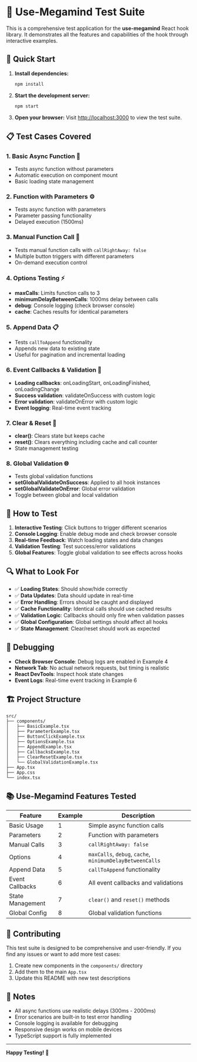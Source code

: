 # 🧠 Use-Megamind Test Suite

This is a comprehensive test application for the **use-megamind** React hook library. It demonstrates all the features and capabilities of the hook through interactive examples.

## 🚀 Quick Start

1. **Install dependencies:**
   ```bash
   npm install
   ```

2. **Start the development server:**
   ```bash
   npm start
   ```

3. **Open your browser:**
   Visit [http://localhost:3000](http://localhost:3000) to view the test suite.

## 📋 Test Cases Covered

### 1. **Basic Async Function** 📝
- Tests async function without parameters
- Automatic execution on component mount
- Basic loading state management

### 2. **Function with Parameters** ⚙️
- Tests async function with parameters
- Parameter passing functionality
- Delayed execution (1500ms)

### 3. **Manual Function Call** 🔘
- Tests manual function calls with `callRightAway: false`
- Multiple button triggers with different parameters
- On-demand execution control

### 4. **Options Testing** ⚡
- **maxCalls**: Limits function calls to 3
- **minimumDelayBetweenCalls**: 1000ms delay between calls
- **debug**: Console logging (check browser console)
- **cache**: Caches results for identical parameters

### 5. **Append Data** 📋
- Tests `callToAppend` functionality
- Appends new data to existing state
- Useful for pagination and incremental loading

### 6. **Event Callbacks & Validation** 🔔
- **Loading callbacks**: onLoadingStart, onLoadingFinished, onLoadingChange
- **Success validation**: validateOnSuccess with custom logic
- **Error validation**: validateOnError with custom logic
- **Event logging**: Real-time event tracking

### 7. **Clear & Reset** 🔄
- **clear()**: Clears state but keeps cache
- **reset()**: Clears everything including cache and call counter
- State management testing

### 8. **Global Validation** 🌐
- Tests global validation functions
- **setGlobalValidateOnSuccess**: Applied to all hook instances
- **setGlobalValidateOnError**: Global error validation
- Toggle between global and local validation

## 🎯 How to Test

1. **Interactive Testing**: Click buttons to trigger different scenarios
2. **Console Logging**: Enable debug mode and check browser console
3. **Real-time Feedback**: Watch loading states and data changes
4. **Validation Testing**: Test success/error validations
5. **Global Features**: Toggle global validation to see effects across hooks

## 🔍 What to Look For

- ✅ **Loading States**: Should show/hide correctly
- ✅ **Data Updates**: Data should update in real-time
- ✅ **Error Handling**: Errors should be caught and displayed
- ✅ **Cache Functionality**: Identical calls should use cached results
- ✅ **Validation Logic**: Callbacks should only fire when validation passes
- ✅ **Global Configuration**: Global settings should affect all hooks
- ✅ **State Management**: Clear/reset should work as expected

## 🐛 Debugging

- **Check Browser Console**: Debug logs are enabled in Example 4
- **Network Tab**: No actual network requests, but timing is realistic
- **React DevTools**: Inspect hook state changes
- **Event Logs**: Real-time event tracking in Example 6

## 🏗️ Project Structure

```
src/
├── components/
│   ├── BasicExample.tsx
│   ├── ParameterExample.tsx
│   ├── ButtonClickExample.tsx
│   ├── OptionsExample.tsx
│   ├── AppendExample.tsx
│   ├── CallbacksExample.tsx
│   ├── ClearResetExample.tsx
│   └── GlobalValidationExample.tsx
├── App.tsx
├── App.css
└── index.tsx
```

## 📚 Use-Megamind Features Tested

| Feature | Example | Description |
|---------|---------|-------------|
| Basic Usage | 1 | Simple async function calls |
| Parameters | 2 | Function with parameters |
| Manual Calls | 3 | `callRightAway: false` |
| Options | 4 | `maxCalls`, `debug`, `cache`, `minimumDelayBetweenCalls` |
| Append Data | 5 | `callToAppend` functionality |
| Event Callbacks | 6 | All event callbacks and validations |
| State Management | 7 | `clear()` and `reset()` methods |
| Global Config | 8 | Global validation functions |

## 🤝 Contributing

This test suite is designed to be comprehensive and user-friendly. If you find any issues or want to add more test cases:

1. Create new components in the `components/` directory
2. Add them to the main `App.tsx`
3. Update this README with new test descriptions

## 📝 Notes

- All async functions use realistic delays (300ms - 2000ms)
- Error scenarios are built-in to test error handling
- Console logging is available for debugging
- Responsive design works on mobile devices
- TypeScript support is fully implemented

---

**Happy Testing!** 🚀
